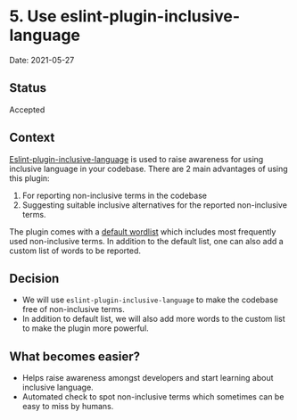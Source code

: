 # 5. Use eslint-plugin-inclusive-language

Date: 2021-05-27

## Status

Accepted

## Context

[Eslint-plugin-inclusive-language](https://github.com/muenzpraeger/eslint-plugin-inclusive-language)
is used to raise awareness for using inclusive language in your codebase. There
are 2 main advantages of using this plugin:

1. For reporting non-inclusive terms in the codebase
2. Suggesting suitable inclusive alternatives for the reported non-inclusive
   terms.

The plugin comes with a
[default wordlist](https://github.com/muenzpraeger/eslint-plugin-inclusive-language/blob/primary/lib/config/inclusive-words.json)
which includes most frequently used non-inclusive terms. In addition to the
default list, one can also add a custom list of words to be reported.

## Decision

- We will use `eslint-plugin-inclusive-language` to make the codebase free of
  non-inclusive terms.
- In addition to default list, we will also add more words to the custom list to
  make the plugin more powerful.

## What becomes easier?

- Helps raise awareness amongst developers and start learning about inclusive
  language.
- Automated check to spot non-inclusive terms which sometimes can be easy to
  miss by humans.
